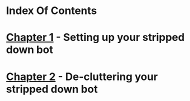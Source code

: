 # Index Of Contents

# [Chapter 1](https://github.com/TheCrazyCatKidz/Welcome-Bot/blob/main/Chapters/Chapter1.md) - Setting up your stripped down bot
# [Chapter 2](https://github.com/TheCrazyCatKidz/Welcome-Bot/blob/main/Chapters/Chapter2.md) - De-cluttering your stripped down bot
